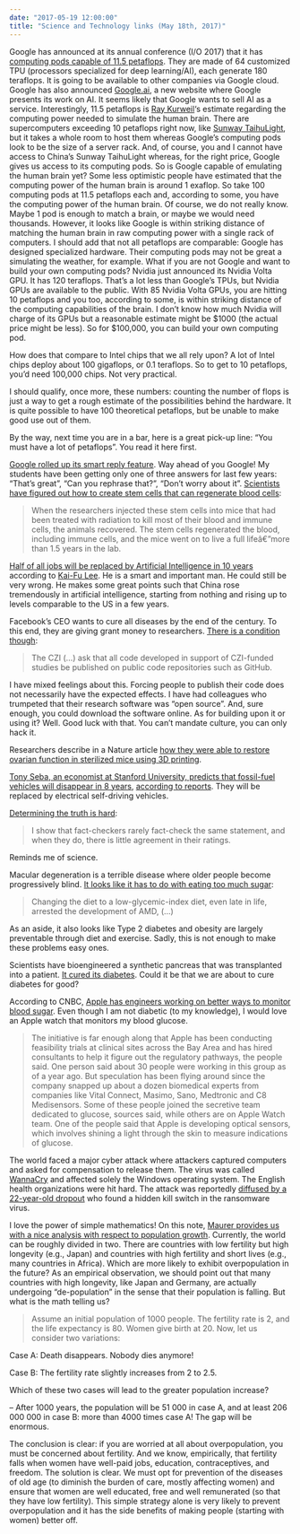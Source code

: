 ```yaml
---
date: "2017-05-19 12:00:00"
title: "Science and Technology links (May 18th, 2017)"
---
```




Google has announced at its annual conference (I/O 2017) that it has [computing pods capable of 11.5 petaflops](https://blog.google/topics/google-cloud/google-cloud-offer-tpus-machine-learning/). They are made of 64 customized TPU (processors specialized for deep learning/AI), each generate 180 teraflops. It is going to be available to other companies via Google cloud. Google has also announced [Google.ai](https://google.ai/), a new website where Google presents its work on AI. It seems likely that Google wants to sell AI as a service. Interestingly, 11.5 petaflops is [Ray Kurweil](https://en.wikipedia.org/wiki/Ray_Kurzweil)&lsquo;s estimate regarding the computing power needed to simulate the human brain. There are supercomputers exceeding 10 petaflops right now, like [Sunway TaihuLight](http://techreport.com/news/30294/homegrown-93pflop-supercomputer-cements-china-top500-lead), but it takes a whole room to host them whereas Google&rsquo;s computing pods look to be the size of a server rack. And, of course, you and I cannot have access to China&rsquo;s Sunway TaihuLight whereas, for the right price, Google gives us access to its computing pods. So is Google capable of emulating the human brain yet? Some less optimistic people have estimated that the computing power of the human brain is around 1 exaflop. So take 100 computing pods at 11.5 petaflops each and, according to some, you have the computing power of the human brain. Of course, we do not really know. Maybe 1 pod is enough to match a brain, or maybe we would need thousands. However, it looks like Google is within striking distance of matching the human brain in raw computing power with a single rack of computers. I should add that not all petaflops are comparable: Google has designed specialized hardware. Their computing pods may not be great a simulating the weather, for example.
What if you are not Google and want to build your own computing pods? Nvidia just announced its Nvidia Volta GPU. It has 120 teraflops. That&rsquo;s a lot less than Google&rsquo;s TPUs, but Nvidia GPUs are available to the public. With 85 Nvidia Volta GPUs, you are hitting 10 petaflops and you too, according to some, is within striking distance of the computing capabilities of the brain. I don&rsquo;t know how much Nvidia will charge of its GPUs but a reasonable estimate might be $1000 (the actual price might be less). So for $100,000, you can build your own computing pod.

How does that compare to Intel chips that we all rely upon? A lot of Intel chips deploy about 100 gigaflops, or 0.1 teraflops. So to get to 10 petaflops, you&rsquo;d need 100,000 chips. Not very practical.

I should qualify, once more, these numbers: counting the number of flops is just a way to get a rough estimate of the possibilities behind the hardware. It is quite possible to have 100 theoretical petaflops, but be unable to make good use out of them.

By the way, next time you are in a bar, here is a great pick-up line: &ldquo;You must have a lot of petaflops&rdquo;. You read it here first.

[Google rolled up its smart reply feature](https://blog.google/products/gmail/save-time-with-smart-reply-in-gmail/). Way ahead of you Google! My students have been getting only one of three answers for last few years: &ldquo;That&rsquo;s great&rdquo;, &ldquo;Can you rephrase that?&rdquo;, &ldquo;Don&rsquo;t worry about it&rdquo;.
[Scientists have figured out how to create stem cells that can regenerate blood cells](https://www.scientificamerican.com/article/lab-grown-blood-stem-cells-produced-at-last/):

> When the researchers injected these stem cells into mice that had been treated with radiation to kill most of their blood and immune cells, the animals recovered. The stem cells regenerated the blood, including immune cells, and the mice went on to live a full lifeâ€”more than 1.5 years in the lab.


[Half of all jobs will be replaced by Artificial Intelligence in 10 years](https://www.youtube.com/watch?v=2Pc4HhhW0Xo) according to [Kai-Fu Lee](https://en.wikipedia.org/wiki/Kai-Fu_Lee). He is a smart and important man. He could still be very wrong. He makes some great points such that China rose tremendously in artificial intelligence, starting from nothing and rising up to levels comparable to the US in a few years.

Facebook&rsquo;s CEO wants to cure all diseases by the end of the century. To this end, they are giving grant money to researchers. [There is a condition though](http://www.cell.com/cell/fulltext/S0092-8674(17)30544-5):

> The CZI (&hellip;) ask that all code developed in support of CZI-funded studies be published on public code repositories such as GitHub.


I have mixed feelings about this. Forcing people to publish their code does not necessarily have the expected effects. I have had colleagues who trumpeted that their research software was &ldquo;open source&rdquo;. And, sure enough, you could download the software online. As for building upon it or using it? Well. Good luck with that. You can&rsquo;t mandate culture, you can only hack it.

Researchers describe in a Nature article [how they were able to restore ovarian function in sterilized mice using 3D printing](https://www.nature.com/articles/ncomms15261).

[Tony Seba, an economist at Stanford University, predicts that fossil-fuel vehicles will disappear in 8 years](https://www.amazon.com/Clean-Disruption-Energy-Transportation-Conventional-ebook/dp/B00L2M7UK8/), [according to reports](http://www.financialpost.com/m/wp/news/transportation/blog.html?b=business.financialpost.com/news/transportation/fossil-fuel-vehicles-will-vanish-in-8-years-in-twin-death-spiral-for-big-oil-and-big-autos-says-study-that-shocking-the-industry). They will be replaced by electrical self-driving vehicles.

[Determining the truth is hard](https://drive.google.com/file/d/0B_wUaJ01JSddZTNWVWpkRzVXUzg/view):

> I show that fact-checkers rarely fact-check the same statement, and when they do, there is little agreement in their ratings.


Reminds me of science.

Macular degeneration is a terrible disease where older people become progressively blind. [It looks like it has to do with eating too much sugar](http://www.pnas.org/content/early/2017/05/09/1702302114):

>Changing the diet to a low-glycemic-index diet, even late in life, arrested the development of AMD, (&hellip;)


As an aside, it also looks like Type 2 diabetes and obesity are largely preventable through diet and exercise. Sadly, this is not enough to make these problems easy ones.

Scientists have bioengineered a synthetic pancreas that was transplanted into a patient. [It cured its diabetes](https://futurism.com/a-patient-with-diabetes-no-longer-needs-insulin-after-receiving-a-bioengineered-pancreas/). Could it be that we are about to cure diabetes for good?

According to CNBC, [Apple has engineers working on better ways to monitor blood sugar](http://www.cnbc.com/2017/04/12/apple-working-on-glucose-sensors-diabetes-treatment.html). Even though I am not diabetic (to my knowledge), I would love an Apple watch that monitors my blood glucose.

> The initiative is far enough along that Apple has been conducting feasibility trials at clinical sites across the Bay Area and has hired consultants to help it figure out the regulatory pathways, the people said. One person said about 30 people were working in this group as of a year ago. But speculation has been flying around since the company snapped up about a dozen biomedical experts from companies like Vital Connect, Masimo, Sano, Medtronic and C8 Medisensors. Some of these people joined the secretive team dedicated to glucose, sources said, while others are on Apple Watch team. One of the people said that Apple is developing optical sensors, which involves shining a light through the skin to measure indications of glucose.

The world faced a major cyber attack where attackers captured computers and asked for compensation to release them. The virus was called [WannaCry](https://en.wikipedia.org/wiki/WannaCry) and affected solely the Windows operating system. The English health organizations were hit hard. The attack was reportedly [diffused by a 22-year-old dropout](https://www.theguardian.com/technology/2017/may/15/accidental-hero-who-halted-cyber-attack-is-22-year-old-english-blogger) who found a hidden kill switch in the ransomware virus.

I love the power of simple mathematics! On this note, [Maurer provides us with a nice analysis with respect to population growth](https://ieet.org/index.php/IEET2/more/longevity_overpopulation_the_erroneous_equation). Currently, the world can be roughly divided in two. There are countries with low fertility but high longevity (e.g., Japan) and countries with high fertility and short lives (e.g., many countries in Africa). Which are more likely to exhibit overpopulation in the future? As an empirical observation, we should point out that many countries with high longevity, like Japan and Germany, are actually undergoing &ldquo;de-population&rdquo; in the sense that their population is falling. But what is the math telling us?

> Assume an initial population of 1000 people. The fertility rate is 2, and the life expectancy is 80. Women give birth at 20. Now, let us consider two variations:

Case A: Death disappears. Nobody dies anymore!

Case B: The fertility rate slightly increases from 2 to 2.5.

Which of these two cases will lead to the greater population increase?

&#8211; After 1000 years, the population will be 51 000 in case A, and at least 206 000 000 in case B: more than 4000 times case A! The gap will be enormous.


The conclusion is clear: if you are worried at all about overpopulation, you must be concerned about fertility. And we know, empirically, that fertility falls when women have well-paid jobs, education, contraceptives, and freedom. The solution is clear. We must opt for prevention of the diseases of old age (to diminish the burden of care, mostly affecting women) and ensure that women are well educated, free and well remunerated (so that they have low fertility). This simple strategy alone is very likely to prevent overpopulation and it has the side benefits of making people (starting with women) better off.

